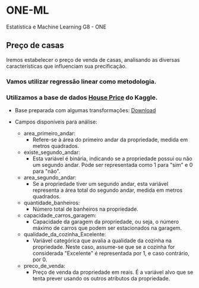 # ONE-ML
Estatística e Machine Learning G8 - ONE


## Preço de casas

Iremos estabelecer o preço de venda de casas, analisando as diversas características que influenciam sua precificação. 

### Vamos utilizar regressão linear como metodologia. 

### Utilizamos a base de dados [House Price](https://www.kaggle.com/code/ahmedmahmoud16/house-prices-regression) do Kaggle.
- Base preparada com algumas transformações: [Download](https://cdn3.gnarususercontent.com.br/3677-data-science-regressao-linear/Projeto/Base%20de%20dados/Pre%C3%A7os_de_casas.csv) 

- Campos disponíveis para análise:
   - area_primeiro_andar:
     - Refere-se à área do primeiro andar da propriedade, medida em metros quadrados.
   - existe_segundo_andar:
     - Esta variável é binária, indicando se a propriedade possui ou não um segundo andar. Pode ser representada como 1 para "sim" e 0 para "não".
   - area_segundo_andar:
     - Se a propriedade tiver um segundo andar, esta variável representa a área total do segundo andar, medida em metros quadrados.
   - quantidade_banheiros:
     - Número total de banheiros na propriedade.
   - capacidade_carros_garagem:
     - Capacidade da garagem da propriedade, ou seja, o número máximo de carros que podem ser estacionados na garagem.
   - qualidade_da_cozinha_Excelente:
     - Variável categórica que avalia a qualidade da cozinha na propriedade. Neste caso, assume-se que se a cozinha for considerada "Excelente" é representada por 1, e caso contrário, por 0.
   - preco_de_venda:
     - Preço de venda da propriedade em reais. É a variável alvo que se tenta prever usando os outros atributos da propriedade.

